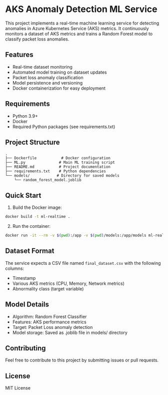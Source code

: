 # AKS Anomaly Detection ML Service

This project implements a real-time machine learning service for detecting anomalies in Azure Kubernetes Service (AKS) metrics. It continuously monitors a dataset of AKS metrics and trains a Random Forest model to classify packet loss anomalies.

## Features

- Real-time dataset monitoring
- Automated model training on dataset updates
- Packet loss anomaly classification
- Model persistence and versioning
- Docker containerization for easy deployment

## Requirements

- Python 3.9+
- Docker
- Required Python packages (see requirements.txt)

## Project Structure

```
.
├── Dockerfile           # Docker configuration
├── ML.py               # Main ML training script
├── README.md           # Project documentation
├── requirements.txt    # Python dependencies
└── models/            # Directory for saved models
    └── random_forest_model.joblib
```

## Quick Start

1. Build the Docker image:
```bash
docker build -t ml-realtime .
```

2. Run the container:
```bash
docker run -it --rm -v $(pwd):/app -v $(pwd)/models:/app/models ml-realtime python ML.py
```

## Dataset Format

The service expects a CSV file named `final_dataset.csv` with the following columns:
- Timestamp
- Various AKS metrics (CPU, Memory, Network metrics)
- Abnormality class (target variable)

## Model Details

- Algorithm: Random Forest Classifier
- Features: AKS performance metrics
- Target: Packet Loss anomaly detection
- Model storage: Saved as .joblib file in models/ directory

## Contributing

Feel free to contribute to this project by submitting issues or pull requests.

## License

MIT License